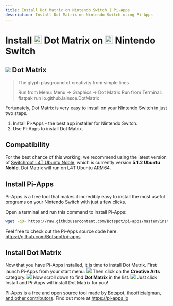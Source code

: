 ```yaml
---
title: Install Dot Matrix on Nintendo Switch | Pi-Apps
description: Install Dot Matrix on Nintendo Switch using Pi-Apps
---
```

<div class="simple-install-content content">

# Install <img src="/img/app-icons/Dot Matrix/icon-64.png" height=24> Dot Matrix on <img src=/img/other-icons/switch-icon.svg height=24> Nintendo Switch

## <img src="/img/app-icons/Dot Matrix/icon-64.png"> Dot Matrix
> The glyph playground of creativity from simple lines
> 
> Run from Menu: Menu -> Graphics -> Dot Matrix
> Run from Terminal: flatpak run io.github.lainsce.DotMatrix

Fortunately, Dot Matrix is very easy to install on your Nintendo Switch in just two steps.
1. Install Pi-Apps - the best app installer for Nintendo Switch.
2. Use Pi-Apps to install Dot Matrix.
</div>
<div class="simple-install-content content">

## Compatibility
For the best chance of this working, we recommend using the latest version of [Switchroot L4T Ubuntu Noble](https://wiki.switchroot.org/wiki/linux/l4t-ubuntu-noble-installation-guide), which is currently version **5.1.2 Ubuntu Noble**.
Dot Matrix will run on L4T Ubuntu ARM64.
</div>
<div class="simple-install-content content">

## Install Pi-Apps

Pi-Apps is a free tool that makes it incredibly easy to install the most useful programs on your Nintendo Switch with just a few clicks.

Open a terminal and run this command to install Pi-Apps:
```bash
wget -qO- https://raw.githubusercontent.com/Botspot/pi-apps/master/install | bash
```
Feel free to check out the Pi-Apps source code here: https://github.com/Botspot/pi-apps
</div>
<div class="simple-install-content content">

## Install Dot Matrix

Now that you have Pi-Apps installed, it is time to install Dot Matrix.
First launch Pi-Apps from your start menu:
<img src="/img/start-menu.png">
Then click on the <b>Creative Arts</b> category.
<img src="/img/category-selections/Creative Arts.png">
Now scroll down to find <b>Dot Matrix</b> in the list.
<img src="/img/app-icons/Dot Matrix/app-selection.png">
Just click Install and Pi-Apps will install Dot Matrix for you!
</div>
<div class="simple-install-content content">

Pi-Apps is a free and open source tool made by [Botspot, theofficialgman, and other contributors](/about/#contributors). Find out more at https://pi-apps.io
</div>
